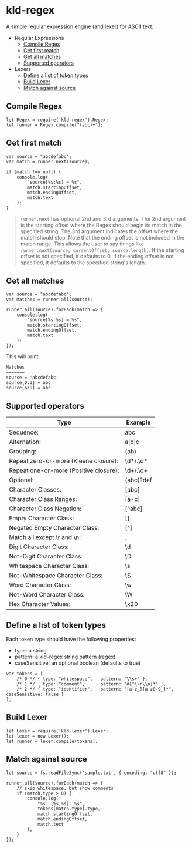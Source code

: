 # kld-regex

A simple regular expression engine (and lexer) for ASCII text.

- Regular Expressions
    - [Compile Regex](#compile-regex)
    - [Get first match](#get-first-match)
    - [Get all matches](#get-all-matches)
    - [Supported operators](#supported-operators)
- Lexers
    - [Define a list of token types](#define-a-list-of-token-types)
    - [Build Lexer](#build-lexer)
    - [Match against source](#match-against-source)

## Compile Regex

```
let Regex = require('kld-regex').Regex;
let runner = Regex.compile("(abc)+");
```

## Get first match

```
var source = "abcdefabc";
var match = runner.next(source);

if (match !== null) {
	console.log(
		"source[%s:%s] = %s",
		match.startingOffset,
		match.endingOffset,
		match.text
	);
}
```

> `runner.next` has optional 2nd and 3rd arguments. The 2nd argument is the starting offset where the Regex should begin its match in the specified string. The 3rd argument indicates the offset where the match should stop. Note that the ending offset is not included in the match range. This allows the user to say things like `runner.next(source, currentOffset, source.length)`. If the starting offset is not specified, it defaults to 0. If the ending offset is not specified, it defaults to the specified string's length.

## Get all matches

```
var source = "abcdefabc";
var matches = runner.all(source);

runner.all(source).forEach(match => {
	console.log(
		"source[%s:%s] = %s",
		match.startingOffset,
		match.endingOffset,
		match.text
	);
});
```

This will print:

```
Matches
=======
source = 'abcdefabc'
source[0:3] = abc
source[6:9] = abc
```

## Supported operators

| Type                                  | Example         |
|---------------------------------------|---------------- |
| Sequence:                             | abc             |
| Alternation:                          | a&#124;b&#124;c |
| Grouping:                             | (ab)|(cd)       |
| Repeat zero-or-more (Kleene closure): | \d\*\\.\d\*     |
| Repeat one-or-more (Positive closure):| \d+\\.\d+       |
| Optional:                             | (abc)?def       |
| Character Classes:                    | [abc]           |
| Character Class Ranges:               | [a-c]           |
| Character Class Negation:             | [^abc]          |
| Empty Character Class:                | []              |
| Negated Empty Character Class:        | [^]             |
| Match all except \r and \n:           | .               |
| Digit Character Class:                | \d              |
| Not-Digit Character Class:            | \D              |
| Whitespace Character Class:           | \s              |
| Not-Whitespace Character Class:       | \S              |
| Word Character Class:                 | \w              |
| Not-Word Character Class:             | \W              |
| Hex Character Values:                 | \x20            |


## Define a list of token types

Each token type should have the following properties:

- type: a string
- pattern: a kld-regex string pattern (regex)
- caseSensitive: an optional boolean (defaults to true)

```
var tokens = [
    /* 0 */ { type: "whitespace",   pattern: "\\s+" },
    /* 1 */ { type: "comment",      pattern: "#[^\\r\\n]*" },
    /* 2 */ { type: "identifier",   pattern: "[a-z_][a-z0-9_]*", caseSensitive: false }
];
```

## Build Lexer

```
let Lexer = require('kld-lexer').Lexer;
let lexer = new Lexer();
let runner = lexer.compile(tokens);
```

## Match against source

```
let source = fs.readFileSync('sample.txt', { encoding: "utf8" });

runner.all(source).forEach(match => {
	// skip whitespace, but show comments
	if (match.type > 0) {
		console.log(
			"%s: [%s,%s]: %s",
			tokens[match.type].type,
			match.startingOffset,
			match.endingOffset,
			match.text
		);
	}
});
```
